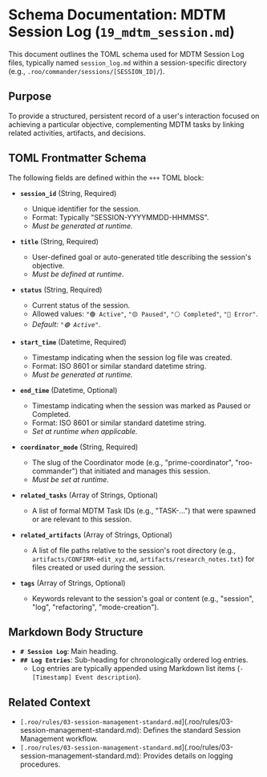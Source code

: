 # Schema Documentation: MDTM Session Log (`19_mdtm_session.md`)

This document outlines the TOML schema used for MDTM Session Log files, typically named `session_log.md` within a session-specific directory (e.g., `.roo/commander/sessions/[SESSION_ID]/`).

## Purpose

To provide a structured, persistent record of a user's interaction focused on achieving a particular objective, complementing MDTM tasks by linking related activities, artifacts, and decisions.

## TOML Frontmatter Schema

The following fields are defined within the `+++` TOML block:

*   **`session_id`** (String, Required)
    *   Unique identifier for the session.
    *   Format: Typically "SESSION-YYYYMMDD-HHMMSS".
    *   *Must be generated at runtime.*

*   **`title`** (String, Required)
    *   User-defined goal or auto-generated title describing the session's objective.
    *   *Must be defined at runtime.*

*   **`status`** (String, Required)
    *   Current status of the session.
    *   Allowed values: `"🟢 Active"`, `"🟡 Paused"`, `"⚪ Completed"`, `"🔴 Error"`.
    *   *Default: `"🟢 Active"`.*

*   **`start_time`** (Datetime, Required)
    *   Timestamp indicating when the session log file was created.
    *   Format: ISO 8601 or similar standard datetime string.
    *   *Must be generated at runtime.*

*   **`end_time`** (Datetime, Optional)
    *   Timestamp indicating when the session was marked as Paused or Completed.
    *   Format: ISO 8601 or similar standard datetime string.
    *   *Set at runtime when applicable.*

*   **`coordinator_mode`** (String, Required)
    *   The slug of the Coordinator mode (e.g., "prime-coordinator", "roo-commander") that initiated and manages this session.
    *   *Must be set at runtime.*

*   **`related_tasks`** (Array of Strings, Optional)
    *   A list of formal MDTM Task IDs (e.g., "TASK-...") that were spawned or are relevant to this session.

*   **`related_artifacts`** (Array of Strings, Optional)
    *   A list of file paths relative to the session's root directory (e.g., `artifacts/CONFIRM-edit_xyz.md`, `artifacts/research_notes.txt`) for files created or used during the session.

*   **`tags`** (Array of Strings, Optional)
    *   Keywords relevant to the session's goal or content (e.g., "session", "log", "refactoring", "mode-creation").

## Markdown Body Structure

*   **`# Session Log`**: Main heading.
*   **`## Log Entries`**: Sub-heading for chronologically ordered log entries.
    *   Log entries are typically appended using Markdown list items (`- [Timestamp] Event description`).

## Related Context

*   `[.roo/rules/03-session-management-standard.md`](.roo/rules/03-session-management-standard.md): Defines the standard Session Management workflow.
*   `[.roo/rules/03-session-management-standard.md`](.roo/rules/03-session-management-standard.md): Provides details on logging procedures.